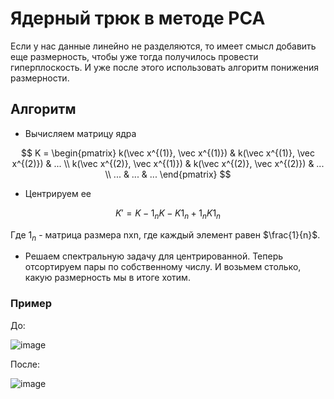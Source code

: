 # Ядерный трюк в методе PCA

Если у нас данные линейно не разделяются, то
имеет смысл добавить еще размерность, чтобы уже тогда получилось провести гиперплоскость.
И уже после этого использовать алгоритм понижения размерности.

## Алгоритм

* Вычисляем матрицу ядра

$$
K = \begin{pmatrix}
k(\vec x^{(1)}, \vec x^{(1)}) & k(\vec x^{(1)}, \vec x^{(2)}) & ... \\
k(\vec x^{(2)}, \vec x^{(1)}) & k(\vec x^{(2)}, \vec x^{(2)}) & ... \\
... & ... & ...
\end{pmatrix}
$$

* Центрируем ее

$$
K' = K - 1_n K - K 1_n + 1_n K 1_n
$$

Где $1_n$ - матрица размера nxn, где каждый элемент равен $\frac{1}{n}$.

* Решаем спектральную задачу для центрированной. Теперь отсортируем пары по собственному числу.
И возьмем столько, какую размерность мы в итоге хотим.

### Пример

До:

![image](https://user-images.githubusercontent.com/25401699/222424454-fbf39471-e6af-4a7b-9083-641d8debd4cc.png)

После:

![image](https://user-images.githubusercontent.com/25401699/222424521-44ac3d51-a1ef-4da1-b924-bbeaf7b5f44b.png)
